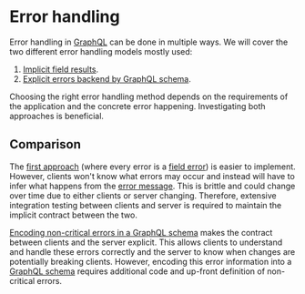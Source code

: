 Error handling
==============

Error handling in [GraphQL] can be done in multiple ways. We will cover the two different error handling models mostly used: 
1. [Implicit field results](field.md). 
2. [Explicit errors backend by GraphQL schema](schema.md). 

Choosing the right error handling method depends on the requirements of the application and the concrete error happening. Investigating both approaches is beneficial.




## Comparison

The [first approach](field.md) (where every error is a [field error][1]) is easier to implement. However, clients won't know what errors may occur and instead will have to infer what happens from the [error message][2]. This is brittle and could change over time due to either clients or server changing. Therefore, extensive integration testing between clients and server is required to maintain the implicit contract between the two.

[Encoding non-critical errors in a GraphQL schema](schema.md) makes the contract between clients and the server explicit. This allows clients to understand and handle these errors correctly and the server to know when changes are potentially breaking clients. However, encoding this error information into a [GraphQL schema][8] requires additional code and up-front definition of non-critical errors.




[GraphQL]: https://graphql.org

[1]: https://spec.graphql.org/October2021#sec-Errors.Field-errors
[2]: https://spec.graphql.org/October2021/#sel-GAPHRPDCAACCyD57Z
[8]: https://graphql.org/learn/schema
